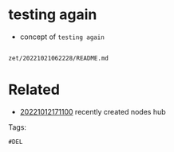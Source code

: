 # testing again

- concept of `testing again`

```
```

` zet/20221021062228/README.md `

# Related

- [20221012171100](/zet/20221012171100/README.md) recently created nodes hub

Tags:

    #DEL
